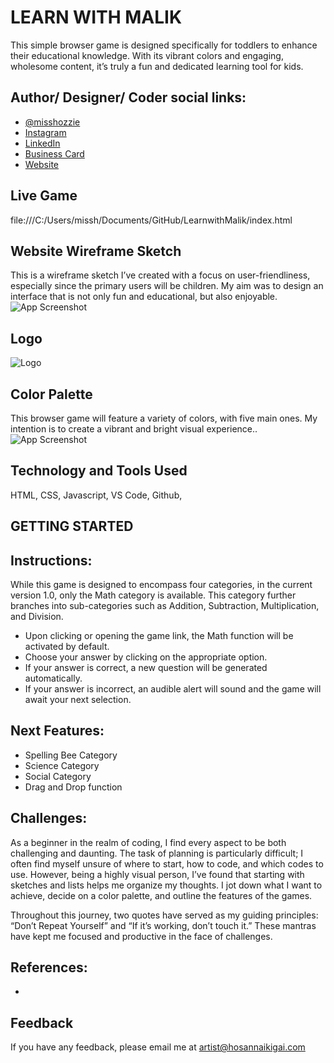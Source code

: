 # LEARN WITH MALIK

This simple browser game is designed specifically for toddlers to enhance their educational knowledge. With its vibrant colors and engaging, wholesome content, it’s truly a fun and dedicated learning tool for kids.


## Author/ Designer/ Coder social links:

- [@misshozzie](https://www.github.com/misshozzie)
- [Instagram](https://www.instagram.com/hosannaikigai/)
- [LinkedIn](https://www.linkedin.com/in/sannamartin/)
- [Business Card](https://flowcv.me/sannamartin)
- [Website](https://www.hosannaikigai.com/)


## Live Game

file:///C:/Users/missh/Documents/GitHub/LearnwithMalik/index.html



## Website Wireframe Sketch

This is a wireframe sketch I’ve created with a focus on user-friendliness, especially since the primary users will be children. My aim was to design an interface that is not only fun and educational, but also enjoyable. 
![App Screenshot](https://i.imgur.com/W6bzbDb.jpg)




## Logo

![Logo](https://i.imgur.com/X9qBNIem.png) 


## Color Palette

This browser game will feature a variety of colors, with five main ones. My intention is to create a vibrant and bright visual experience..
![App Screenshot](https://i.imgur.com/lMFXAOp.png)








## Technology and Tools Used

HTML, CSS, Javascript, VS Code, Github,

## GETTING STARTED
## Instructions:

While this game is designed to encompass four categories, in the current version 1.0, only the Math category is available. This category further branches into sub-categories such as Addition, Subtraction, Multiplication, and Division. 

* Upon clicking or opening the game link, the Math function will be activated by default.
* Choose your answer by clicking on the appropriate option.
* If your answer is correct, a new question will be generated automatically.
* If your answer is incorrect, an audible alert will sound and the game will await your next selection.



## Next Features:

* Spelling Bee Category
* Science Category
* Social Category
* Drag and Drop function



## Challenges:

As a beginner in the realm of coding, I find every aspect to be both challenging and daunting. The task of planning is particularly difficult; I often find myself unsure of where to start, how to code, and which codes to use. However, being a highly visual person, I’ve found that starting with sketches and lists helps me organize my thoughts. I jot down what I want to achieve, decide on a color palette, and outline the features of the games.

Throughout this journey, two quotes have served as my guiding principles: “Don’t Repeat Yourself” and “If it’s working, don’t touch it.” These mantras have kept me focused and productive in the face of challenges.

## References:
* 

## Feedback

If you have any feedback, please email me at artist@hosannaikigai.com


